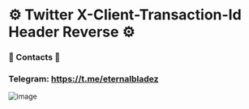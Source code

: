 # ⚙️ Twitter X-Client-Transaction-Id Header Reverse ⚙️

### 📑 Contacts 📑

### Telegram: https://t.me/eternalbladez

![image](https://github.com/user-attachments/assets/d0d3f342-a102-4ea7-a89b-c7928353bc91)


